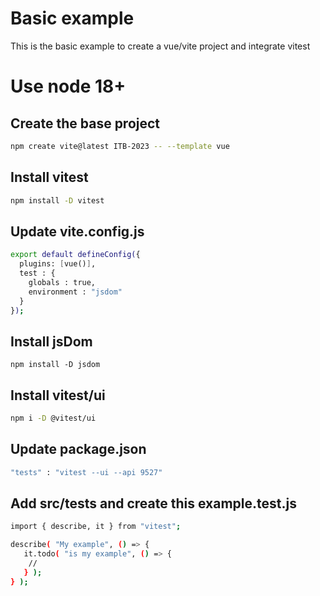 # Basic example
This is the basic example to create a vue/vite project and integrate vitest

# Use node 18+

## Create the base project
```bash
npm create vite@latest ITB-2023 -- --template vue
```

## Install vitest
```bash
npm install -D vitest
```

## Update vite.config.js
```bash
export default defineConfig({
  plugins: [vue()],
  test : {
    globals : true,
    environment : "jsdom"
  }
});
```

## Install jsDom
```
npm install -D jsdom
```

## Install vitest/ui
```bash
npm i -D @vitest/ui
```

## Update package.json
```bash
"tests" : "vitest --ui --api 9527"
```

## Add src/tests and create this example.test.js
```bash
import { describe, it } from "vitest";

describe( "My example", () => {
   it.todo( "is my example", () => {
    //
   } );
} );
```



